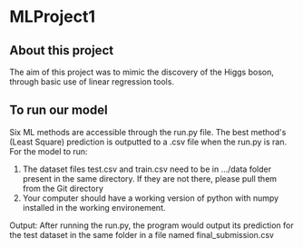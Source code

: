 # MLProject1 

## About this project

The aim of this project was to mimic the discovery of the Higgs boson, through basic use of linear regression tools.
## To run our model
Six ML methods are accessible through the run.py file. The best method's (Least Square) prediction is outputted to a .csv file when the run.py is ran.
For the model to run:
1. The dataset files test.csv and train.csv need to be in .../data folder present in the same directory. If they are not there, please pull them from the Git directory  
2. Your computer should have a working version of python with numpy installed in the working environement.


Output: After running the run.py, the program would output its prediction for the test dataset in the same folder in a file named final_submission.csv 


